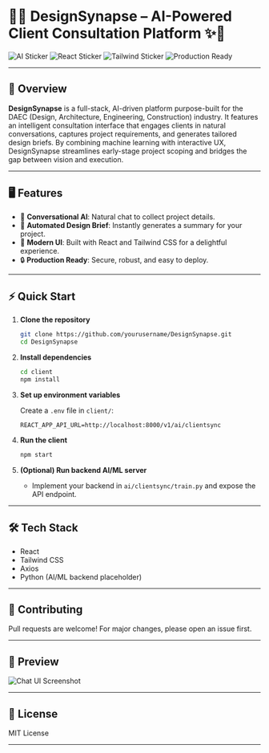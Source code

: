 # 🎨✨ DesignSynapse – AI-Powered Client Consultation Platform ✨🤖

![AI Sticker](https://img.shields.io/badge/AI-Powered-blueviolet?style=for-the-badge&logo=OpenAI)
![React Sticker](https://img.shields.io/badge/React-UI-blue?style=for-the-badge&logo=react)
![Tailwind Sticker](https://img.shields.io/badge/TailwindCSS-Styled-38bdf8?style=for-the-badge&logo=tailwindcss)
![Production Ready](https://img.shields.io/badge/Production-Ready-brightgreen?style=for-the-badge&logo=rocket)

---

## 🚀 Overview

**DesignSynapse** is a full-stack, AI-driven platform purpose-built for the DAEC (Design, Architecture, Engineering, Construction) industry. It features an intelligent consultation interface that engages clients in natural conversations, captures project requirements, and generates tailored design briefs. By combining machine learning with interactive UX, DesignSynapse streamlines early-stage project scoping and bridges the gap between vision and execution.

---

## 🖥️ Features

- 🤖 **Conversational AI**: Natural chat to collect project details.
- 📝 **Automated Design Brief**: Instantly generates a summary for your project.
- 🎨 **Modern UI**: Built with React and Tailwind CSS for a delightful experience.
- 🔒 **Production Ready**: Secure, robust, and easy to deploy.

---

## ⚡ Quick Start

1. **Clone the repository**
   ```bash
   git clone https://github.com/yourusername/DesignSynapse.git
   cd DesignSynapse
   ```

2. **Install dependencies**
   ```bash
   cd client
   npm install
   ```

3. **Set up environment variables**

   Create a `.env` file in `client/`:
   ```
   REACT_APP_API_URL=http://localhost:8000/v1/ai/clientsync
   ```

4. **Run the client**
   ```bash
   npm start
   ```

5. **(Optional) Run backend AI/ML server**
   - Implement your backend in `ai/clientsync/train.py` and expose the API endpoint.

---

## 🛠️ Tech Stack

- React
- Tailwind CSS
- Axios
- Python (AI/ML backend placeholder)

---

## 🤝 Contributing

Pull requests are welcome! For major changes, please open an issue first.

---

## 📸 Preview

![Chat UI Screenshot](https://placehold.co/800x400?text=DesignSynapse+Chat+UI)

---

## 🧠 License

MIT License

---

